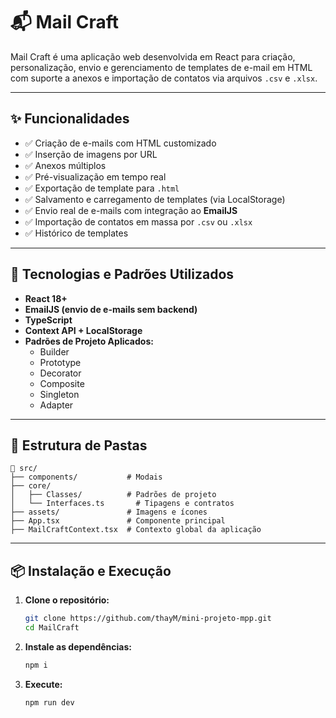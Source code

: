 # 📬 Mail Craft

Mail Craft é uma aplicação web desenvolvida em React para criação, personalização, envio e gerenciamento de templates de e-mail em HTML com suporte a anexos e importação de contatos via arquivos `.csv` e `.xlsx`.

---

## ✨ Funcionalidades

- ✅ Criação de e-mails com HTML customizado
- ✅ Inserção de imagens por URL
- ✅ Anexos múltiplos
- ✅ Pré-visualização em tempo real
- ✅ Exportação de template para `.html`
- ✅ Salvamento e carregamento de templates (via LocalStorage)
- ✅ Envio real de e-mails com integração ao **EmailJS**
- ✅ Importação de contatos em massa por `.csv` ou `.xlsx`
- ✅ Histórico de templates

---

## 🚀 Tecnologias e Padrões Utilizados

- **React 18+**
- **EmailJS (envio de e-mails sem backend)**
- **TypeScript**
- **Context API + LocalStorage**
- **Padrões de Projeto Aplicados:**
  - Builder
  - Prototype
  - Decorator
  - Composite
  - Singleton
  - Adapter

---
## 📁 Estrutura de Pastas
    📁 src/
    ├── components/           # Modais
    ├── core/
    │   ├── Classes/          # Padrões de projeto
    │   └── Interfaces.ts       # Tipagens e contratos
    ├── assets/               # Imagens e ícones
    ├── App.tsx               # Componente principal
    ├── MailCraftContext.tsx  # Contexto global da aplicação

---

## 📦 Instalação e Execução

1. **Clone o repositório:**

   ```bash
   git clone https://github.com/thayM/mini-projeto-mpp.git
   cd MailCraft

2. **Instale as dependências:**
   ```bash
   npm i

3. **Execute:**
   ```bash
   npm run dev
   

